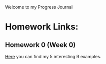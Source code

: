 Welcome to my Progress Journal

# Homework Links:

## Homework 0 (Week 0)

[Here](files/Homework0.html) you can find my 5 interesting R examples.



